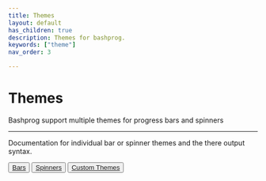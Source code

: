 ```yaml
---
title: Themes
layout: default
has_children: true
description: Themes for bashprog.
keywords: ["theme"]
nav_order: 3

---
```


<box-icon name='barcode' size='lg' type='solid' color='#347D90' ></box-icon>

# Themes 

<p class="fs-6 fw-300 text-dusk-400">Bashprog support multiple themes for progress bars and spinners</p>

---

Documentation for individual bar or spinner themes and the there output syntax.

<button class="btn btn fs-4"><a href="{{ site.url }}/themes/bars/">Bars</a></button>
<button class="btn btn fs-4"><a href="{{ site.url }}/themes/spinners/">Spinners</a></button>
<button class="btn btn fs-4"><a href="{{ site.url }}/themes/custom-themes">Custom Themes</a></button>
